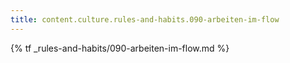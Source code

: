 ```yaml
---
title: content.culture.rules-and-habits.090-arbeiten-im-flow
---
```


{% tf _rules-and-habits/090-arbeiten-im-flow.md %}